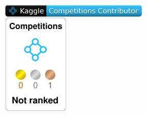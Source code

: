 ![](./kaggle-badges/CompetitionsRank/plastic-black.svg)
![](./kaggle-plates/Competitions/white.svg)
